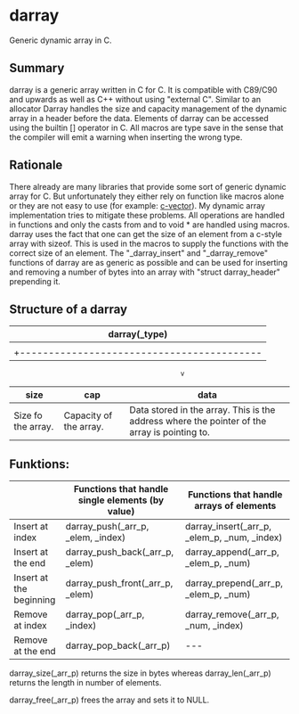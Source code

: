 # darray
Generic dynamic array in C.

## Summary
darray is a generic array written in C for C. It is compatible with C89/C90 and upwards as well as C++ without using "external C".
Similar to an allocator Darray handles the size and capacity management of the dynamic array in a header before the data.
Elements of darray can be accessed using the builtin [] operator in C.
All macros are type save in the sense that the compiler will emit a warning when inserting the wrong type.


## Rationale
There already are many libraries that provide some sort of generic dynamic array for C. But unfortunately they either rely on function like macros alone or they are not easy to use (for example: [c-vector](https://github.com/eteran/c-vector)).
My dynamic array implementation tries to mitigate these problems. All operations are handled in functions and only the casts from and to void * are handled using macros.
darray uses the fact that one can get the size of an element from a c-style array with sizeof. This is used in the macros to supply the functions with the correct size of an element.
The "\_darray\_insert" and "\_darray\_remove" functions of darray are as generic as possible and can be used for inserting and removing a number of bytes into an array with "struct darray\_header" prepending it. 

## Structure of a darray

| darray(\_type) |
|----------------|
    |
    +------------------------------------------|
                                               v
| size               | cap                    | data                                                                                         |
|--------------------|------------------------|----------------------------------------------------------------------------------------------|
| Size fo the array. | Capacity of the array. | Data stored in the array. This is the address where the pointer of the array is pointing to. |

## Funktions:

|                         | Functions that handle single elements (by value) | Functions that handle arrays of elements            |
|-------------------------|--------------------------------------------------|-----------------------------------------------------|
| Insert at index         | darray\_push(\_arr\_p, \_elem, \_index)          | darray\_insert(\_arr\_p, \_elem\_p, \_num, \_index) |
| Insert at the end       | darray\_push\_back(\_arr\_p, \_elem)             | darray\_append(\_arr\_p, \_elem\_p, \_num)          |
| Insert at the beginning | darray\_push\_front(\_arr\_p, \_elem)            | darray\_prepend(\_arr\_p, \_elem\_p, \_num)         |
| Remove at index         | darray\_pop(\_arr\_p, \_index)                   | darray\_remove(\_arr\_p, \_num, \_index)            |
| Remove at the end       | darray\_pop\_back(\_arr\_p)                      | ---                                                 |

darray\_size(\_arr\_p) returns the size in bytes whereas darray\_len(\_arr\_p) returns the length in number of elements.

darray\_free(\_arr\_p) frees the array and sets it to NULL.



